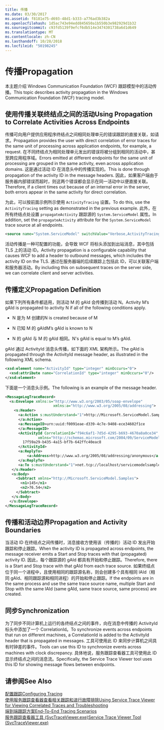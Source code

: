 ```yaml
---
title: 传播
ms.date: 03/30/2017
ms.assetid: f8181e75-d693-48d1-b333-a776ad3b382a
ms.openlocfilehash: 1d5ac743e94edd845650a1b550b3e982929d1b32
ms.sourcegitcommit: c93fd5139f9efcf6db514e3474301738a6d1d649
ms.translationtype: MT
ms.contentlocale: zh-CN
ms.lasthandoff: 10/28/2018
ms.locfileid: "50198245"
---
```

# <a name="propagation"></a><span data-ttu-id="2e04f-102">传播</span><span class="sxs-lookup"><span data-stu-id="2e04f-102">Propagation</span></span>
<span data-ttu-id="2e04f-103">本主题介绍 Windows Communication Foundation (WCF) 跟踪模型中的活动传播。</span><span class="sxs-lookup"><span data-stu-id="2e04f-103">This topic describes activity propagation in the Windows Communication Foundation (WCF) tracing model.</span></span>  
  
## <a name="using-propagation-to-correlate-activities-across-endpoints"></a><span data-ttu-id="2e04f-104">使用传播关联终结点之间的活动</span><span class="sxs-lookup"><span data-stu-id="2e04f-104">Using Propagation to Correlate Activities Across Endpoints</span></span>  
 <span data-ttu-id="2e04f-105">传播可向用户提供应用程序终结点之间相同处理单元的错误跟踪的直接关联，如请求。</span><span class="sxs-lookup"><span data-stu-id="2e04f-105">Propagation provides the user with direct correlation of error traces for the same unit of processing across application endpoints, for example, a request.</span></span> <span data-ttu-id="2e04f-106">在不同终结点为相同处理单元发出的错误将被分组到相同的活动中，甚至跨应用程序域。</span><span class="sxs-lookup"><span data-stu-id="2e04f-106">Errors emitted at different endpoints for the same unit of processing are grouped in the same activity, even across application domains.</span></span> <span data-ttu-id="2e04f-107">这是通过活动 ID 在消息头中的传播实现的。</span><span class="sxs-lookup"><span data-stu-id="2e04f-107">This is done through propagation of the activity ID in the message headers.</span></span> <span data-ttu-id="2e04f-108">因此，如果客户端由于服务器内部错误而超时，则这两个错误都会显示在同一活动中以便直接关联。</span><span class="sxs-lookup"><span data-stu-id="2e04f-108">Therefore, if a client times out because of an internal error in the server, both errors appear in the same activity for direct correlation.</span></span>  
  
 <span data-ttu-id="2e04f-109">为此，可以按前面示例所示使用 `ActivityTracing` 设置。</span><span class="sxs-lookup"><span data-stu-id="2e04f-109">To do this, use the `ActivityTracing` setting as demonstrated in the previous example.</span></span> <span data-ttu-id="2e04f-110">此外，在所有终结点处设置 `propagateActivity` 跟踪源的 `System.ServiceModel` 属性。</span><span class="sxs-lookup"><span data-stu-id="2e04f-110">In addition, set the `propagateActivity` attribute for the `System.ServiceModel` trace source at all endpoints.</span></span>  
  
```xml  
<source name="System.ServiceModel" switchValue="Verbose,ActivityTracing" propagateActivity="true" >  
```  
  
 <span data-ttu-id="2e04f-111">活动传播是一种可配置的功能，会导致 WCF 将标头添加到出站消息，其中包括 TLS 上的活动 ID。</span><span class="sxs-lookup"><span data-stu-id="2e04f-111">Activity propagation is a configurable capability that causes WCF to add a header to outbound messages, which includes the activity ID on the TLS.</span></span> <span data-ttu-id="2e04f-112">通过在服务器端的后续跟踪上包括此 ID，可以关联客户端和服务器活动。</span><span class="sxs-lookup"><span data-stu-id="2e04f-112">By including this on subsequent traces on the server side, we can correlate client and server activities.</span></span>  
  
## <a name="propagation-definition"></a><span data-ttu-id="2e04f-113">传播定义</span><span class="sxs-lookup"><span data-stu-id="2e04f-113">Propagation Definition</span></span>  
 <span data-ttu-id="2e04f-114">如果下列所有条件都适用，则活动 M 的 gAId 会传播到活动 N。</span><span class="sxs-lookup"><span data-stu-id="2e04f-114">Activity M’s gAId is propagated to activity N if all of the following conditions apply.</span></span>  
  
-   <span data-ttu-id="2e04f-115">N 是为 M 创建的</span><span class="sxs-lookup"><span data-stu-id="2e04f-115">N is created because of M</span></span>  
  
-   <span data-ttu-id="2e04f-116">N 已知 M 的 gAId</span><span class="sxs-lookup"><span data-stu-id="2e04f-116">M’s gAId is known to N</span></span>  
  
-   <span data-ttu-id="2e04f-117">N 的 gAId 与 M 的 gAId 相同。</span><span class="sxs-lookup"><span data-stu-id="2e04f-117">N's gAId is equal to M’s gAId.</span></span>  
  
 <span data-ttu-id="2e04f-118">gAId 通过 ActivityId 消息头传播，如下面的 XML 架构所示。</span><span class="sxs-lookup"><span data-stu-id="2e04f-118">The gAId is propagated through the ActivityId message header, as illustrated in the following XML schema.</span></span>  
  
```xml  
<xsd:element name="ActivityId" type="integer" minOccurs="0">  
  <xsd:attribute name="CorrelationId" type="integer" minOccurs="0"/>  
</xsd:element>  
```  
  
 <span data-ttu-id="2e04f-119">下面是一个消息头示例。</span><span class="sxs-lookup"><span data-stu-id="2e04f-119">The following is an example of the message header.</span></span>  
  
```xml  
<MessageLogTraceRecord>  
  <s:Envelope xmlns:s="http://www.w3.org/2003/05/soap-envelope"
                      xmlns:a="http://www.w3.org/2005/08/addressing">  
    <s:Header>  
      <a:Action s:mustUnderstand="1">http://Microsoft.ServiceModel.Samples/ICalculator/Subtract  
      </a:Action>  
      <a:MessageID>urn:uuid:f0091eae-d339-4c7e-9408-ece34602f1ce  
      </a:MessageID>  
      <ActivityId CorrelationId="f94c6af1-7d5d-4295-b693-4670a8a0ce34"
               xmlns="http://schemas.microsoft.com/2004/09/ServiceModel/Diagnostics">  
        17f59a29-b435-4a15-bf7b-642ffc40eac8  
      </ActivityId>  
      <a:ReplyTo>  
          <a:Address>http://www.w3.org/2005/08/addressing/anonymous</a:Address>  
      </a:ReplyTo>  
      <a:To s:mustUnderstand="1">net.tcp://localhost/servicemodelsamples/service</a:To>  
   </s:Header>  
   <s:Body>  
     <Subtract xmlns="http://Microsoft.ServiceModel.Samples">  
       <n1>145</n1>  
       <n2>76.54</n2>  
     </Subtract>  
   </s:Body>  
  </s:Envelope>  
</MessageLogTraceRecord>  
```  
  
## <a name="propagation-and-activity-boundaries"></a><span data-ttu-id="2e04f-120">传播和活动边界</span><span class="sxs-lookup"><span data-stu-id="2e04f-120">Propagation and Activity Boundaries</span></span>  
 <span data-ttu-id="2e04f-121">当活动 ID 在终结点之间传播时，消息接收方使用该（传播的）活动 ID 发出开始跟踪和停止跟踪。</span><span class="sxs-lookup"><span data-stu-id="2e04f-121">When the activity ID is propagated across endpoints, the message receiver emits a Start and Stop traces with that (propagated) activity ID.</span></span> <span data-ttu-id="2e04f-122">因此，每个跟踪源的 gAId 都具有开始和停止跟踪。</span><span class="sxs-lookup"><span data-stu-id="2e04f-122">Therefore, there is a Start and Stop trace with that gAId from each trace source.</span></span> <span data-ttu-id="2e04f-123">如果终结点位于同一个进程中，且使用相同的跟踪源名称，则会创建多个具有相同 lAId（相同 gAId、相同跟踪源和相同进程）的开始和停止跟踪。</span><span class="sxs-lookup"><span data-stu-id="2e04f-123">If the endpoints are in the same process and use the same trace source name, multiple Start and Stop with the same lAId (same gAId, same trace source, same process) are created.</span></span>  
  
## <a name="synchronization"></a><span data-ttu-id="2e04f-124">同步</span><span class="sxs-lookup"><span data-stu-id="2e04f-124">Synchronization</span></span>  
 <span data-ttu-id="2e04f-125">为了同步不同计算机上运行的各终结点之间的事件，向在消息中传播的 ActivityId 标头中添加了一个 CorrelationId。</span><span class="sxs-lookup"><span data-stu-id="2e04f-125">To synchronize events across endpoints that run on different machines, a CorrelationId is added to the ActivityId header that is propagated in messages.</span></span> <span data-ttu-id="2e04f-126">工具可使用此 ID 来同步计算机之间具有时钟差的事件。</span><span class="sxs-lookup"><span data-stu-id="2e04f-126">Tools can use this ID to synchronize events across machines with clock discrepancy.</span></span> <span data-ttu-id="2e04f-127">具体地说，服务跟踪查看器工具可使用此 ID 显示终结点之间的消息流。</span><span class="sxs-lookup"><span data-stu-id="2e04f-127">Specifically, the Service Trace Viewer tool uses this ID for showing message flows between endpoints.</span></span>  
  
## <a name="see-also"></a><span data-ttu-id="2e04f-128">请参阅</span><span class="sxs-lookup"><span data-stu-id="2e04f-128">See Also</span></span>  
 [<span data-ttu-id="2e04f-129">配置跟踪</span><span class="sxs-lookup"><span data-stu-id="2e04f-129">Configuring Tracing</span></span>](../../../../../docs/framework/wcf/diagnostics/tracing/configuring-tracing.md)  
 [<span data-ttu-id="2e04f-130">使用服务跟踪查看器查看相关跟踪和进行故障排除</span><span class="sxs-lookup"><span data-stu-id="2e04f-130">Using Service Trace Viewer for Viewing Correlated Traces and Troubleshooting</span></span>](../../../../../docs/framework/wcf/diagnostics/tracing/using-service-trace-viewer-for-viewing-correlated-traces-and-troubleshooting.md)  
 [<span data-ttu-id="2e04f-131">端到端跟踪方案</span><span class="sxs-lookup"><span data-stu-id="2e04f-131">End-To-End Tracing Scenarios</span></span>](../../../../../docs/framework/wcf/diagnostics/tracing/end-to-end-tracing-scenarios.md)  
 [<span data-ttu-id="2e04f-132">服务跟踪查看器工具 (SvcTraceViewer.exe)</span><span class="sxs-lookup"><span data-stu-id="2e04f-132">Service Trace Viewer Tool (SvcTraceViewer.exe)</span></span>](../../../../../docs/framework/wcf/service-trace-viewer-tool-svctraceviewer-exe.md)
